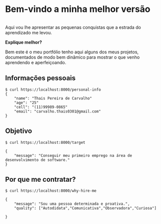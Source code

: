 # Bem-vindo a minha melhor versão
   
<p align="center">
  <a href="/"><img src="../img/logo3.png" alt=""></a>
</p>   

Aqui vou lhe apresentar as pequenas conquistas que a estrada do aprendizado me levou. 

 **Explique melhor?**

Bem este é o meu portfólio tenho aqui alguns dos meus projetos, documentados de modo bem dinâmico para mostrar o que venho aprendendo e aperfeiçoando.

## Informações pessoais

<div class="termy">

```console
$ curl https://localhost:8000/personal-info
{
    "name": "Thais Pereira de Carvalho"
    "age": "25"
    "cell": "(11)99989-0865"
    "email": "carvalho.thais0301@gmail.com"
}
```
</div>

## Objetivo 

<div class="termy">

```console
$ curl https://localhost:8000/target

{
    "message": "Conseguir meu primeiro emprego na área de desenvolvimento de software."
}
```
</div>

## Por que me contratar? 

<div class="termy">

```console
$ curl https://localhost:8000/why-hire-me

{
    "message": "Sou uma pessoa determinada e proativa.",
    "quality": ["Autodidata","Comunicativa","Observadora","Curiosa"]

}
```
</div>
